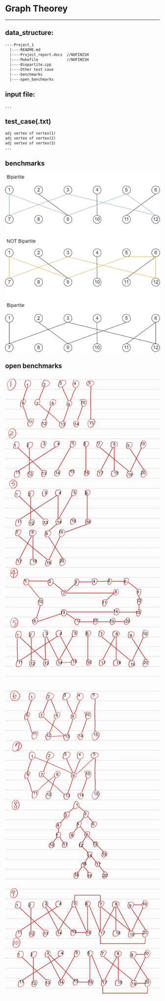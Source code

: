 # Graph Theorey
---
## data_structure:
```
----Project_1
  |----README.md
  |----Project_report.docs  //NUFINISH
  |----Makefile             //NUFINISH
  |----Biopartite.cpp
  |----Other test case
  |----benchmarks
  |----open_banchmarks
```
## input file:
```
...
```

## test_case(.txt)
```
adj vertex of vertex(1)
adj vertex of vertex(2)
adj vertex of vertex(3)
...
```

## benchmarks
![image](benchmarks/benchmarks.jpg)

## open benchmarks
![image](open_benchmarks/open_benchmarks_1.jpg)
![image](open_benchmarks/open_benchmarks_2.jpg)
